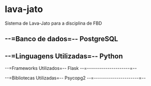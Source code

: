 # lava-jato
Sistema de Lava-Jato para a disciplina de FBD

--=Banco de dados=--
PostgreSQL
--------------------

--=Linguagens Utilizadas=--
Python
---------------------------


--=Frameworks Utilizados=--
Flask
--=---------------------=--


--=Bibliotecas Utilizadas=--
Psycopg2
--=----------------------=--

